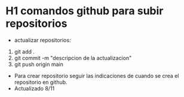 # H1 comandos github para subir repositorios

- actualizar repositorios:

1. git add .
2. git commit -m "descripcion de la actualizacion"
3. git push origin main

- Para crear repositorio seguir las indicaciones de cuando se crea el repositorio en github.
- Actualizado 8/11